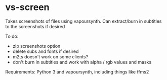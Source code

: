 # vs-screen
Takes screenshots of files using vapoursynth. Can extract/burn in subtitles to the screenshots if desired

To do:
- zip screenshots option
- delete subs and fonts if desired
- m2ts doesn't work on some clients?
- don't burn in subtitles and work with alpha / rgb values and masks

Requirements: Python 3 and vapoursynth, including things like ffms2
